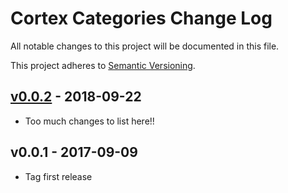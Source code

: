 # Cortex Categories Change Log

All notable changes to this project will be documented in this file.

This project adheres to [Semantic Versioning](CONTRIBUTING.md).


## [v0.0.2] - 2018-09-22
- Too much changes to list here!!

## v0.0.1 - 2017-09-09
- Tag first release

[v0.0.2]: https://github.com/rinvex/cortex-categories/compare/v0.0.1...v0.0.2
